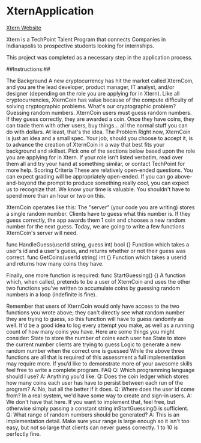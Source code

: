 # XternApplication

[Xtern Website](http://xtern.me)

Xtern is a TechPoint Talent Program that connects Companies in Indianapolis to prospective students looking for internships.

This project was completed as a necessary step in the application process. 

##Instructions:##

The Background
A new cryptocurrency has hit the market called XternCoin, and you are the lead developer, product manager, IT analyst, and/or designer (depending on the role you are applying for in Xtern).
Like all cryptocurrencies, XternCoin has value because of the compute difficulty of solving cryptographic problems. What's our cryptographic problem? Guessing random numbers.
XternCoin users must guess random numbers. If they guess correctly, they are awarded a coin. Once they have coins, they can trade them with other users, buy things... all the normal stuff you can do with dollars. At least, that's the idea.
The Problem
Right now, XternCoin is just an idea and a small spec.
Your job, should you choose to accept it, is to advance the creation of XternCoin in a way that best fits your background and skillset. Pick one of the sections below based upon the role you are applying for in Xtern. If your role isn't listed verbatim, read over them all and try your hand at something similar, or contact TechPoint for more help.
Scoring Criteria 
These are relatively open-ended questions. You can expect grading will be appropriately open-ended. If you can go above-and-beyond the prompt to produce something really cool, you can expect us to recognize that.
We know your time is valuable. You shouldn't have to spend more than an hour or two on this.

XternCoin operates like this: The "server" (your code you are writing) stores a single random number. Clients have to guess what this number is. If they guess correctly, the app awards them 1 coin and chooses a new random number for the next guess.
Today, we are going to write a few functions XternCoin's server will need.

func HandleGuess(userId string, guess int) bool {}
Function which takes a user's id and a user's guess, and returns whether or not their guess was correct.
func GetCoins(userId string) int {}
Function which takes a userid and returns how many coins they have.

Finally, one more function is required:
func StartGuessing() {}
A function which, when called, pretends to be a user of XternCoin and uses the other two functions you've written to accumulate coins by guessing random numbers in a loop (indefinite is fine).

Remember that users of XternCoin would only have access to the two functions you wrote above; they can't directly see what random number they are trying to guess, so this function will have to guess randomly as well.
It'd be a good idea to log every attempt you make, as well as a running count of how many coins you have. Here are some things you might consider:
State to store the number of coins each user has
State to store the current number clients are trying to guess
Logic to generate a new random number when the correct one is guessed
 While the above three functions are all that is required of this assessment a full implementation may require more. If you’d like to demonstrate more of your awesome skills feel free to write a complete program. 
FAQ
Q:  Which programming language should I use? 
A:  Anything you'd like.
Q:  Does the coin ledger which stores how many coins each user has have to persist between each run of the program?
A:   No, but all the better if it does.
Q:  Where does the user id come from? In a real system, we'd have some way to create and sign-in users. 
A:  We don't have that here. If you want to implement that, feel free, but otherwise simply passing a constant string inStartGuessing() is sufficient.
Q:  What range of random numbers should be generated? 
A:  This is an implementation detail. Make sure your range is large enough so it isn't too easy, but not so large that clients can never guess correctly. 1 to 10 is perfectly fine.
